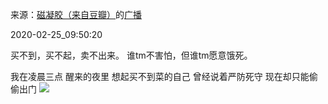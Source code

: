 来源：[磁凝胶（来自豆瓣）](https://www.douban.com/people/2246961/)的[广播](https://www.douban.com/people/2246961/status/2832060105/)


2020-02-25_09:50:20


买不到，买不起，卖不出来。
谁tm不害怕，但谁tm愿意饿死。

我在凌晨三点
醒来的夜里
想起买不到菜的自己
曾经说着严防死守
现在却只能偷偷出门
![](./pic/2020-02-25_09:50:20-磁凝胶的广播1.jpg)  

